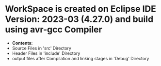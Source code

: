 
# WorkSpace is created on Eclipse IDE Version: 2023-03 (4.27.0) and build using avr-gcc Compiler
- **Contents:**
- Source Files in 'src' Directory
- Header Files in 'include' Directory
- output files after Compilation and linking stages in 'Debug' Directory
